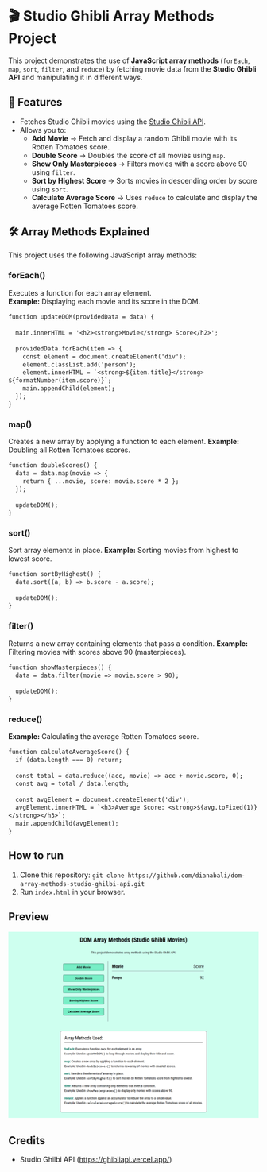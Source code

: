 # 🎬 Studio Ghibli Array Methods Project

This project demonstrates the use of **JavaScript array methods** (`forEach`, `map`, `sort`, `filter`, and `reduce`) by fetching movie data from the **Studio Ghibli API** and manipulating it in different ways.


## 🚀 Features
- Fetches Studio Ghibli movies using the [Studio Ghibli API](https://ghibliapi.vercel.app/).
- Allows you to:
  - **Add Movie** → Fetch and display a random Ghibli movie with its Rotten Tomatoes score.  
  - **Double Score** → Doubles the score of all movies using `map`.  
  - **Show Only Masterpieces** → Filters movies with a score above 90 using `filter`.  
  - **Sort by Highest Score** → Sorts movies in descending order by score using `sort`.  
  - **Calculate Average Score** → Uses `reduce` to calculate and display the average Rotten Tomatoes score.  


## 🛠️ Array Methods Explained
This project uses the following JavaScript array methods:

### forEach()
Executes a function for each array element.  
**Example:** Displaying each movie and its score in the DOM. 
```
function updateDOM(providedData = data) {

  main.innerHTML = '<h2><strong>Movie</strong> Score</h2>';

  providedData.forEach(item => {
    const element = document.createElement('div');
    element.classList.add('person');
    element.innerHTML = `<strong>${item.title}</strong> ${formatNumber(item.score)}`;
    main.appendChild(element);
  });
}
```

### map()
Creates a new array by applying a function to each element.
**Example:** Doubling all Rotten Tomatoes scores.
```
function doubleScores() {
  data = data.map(movie => {
    return { ...movie, score: movie.score * 2 };
  });

  updateDOM();
}
```

### sort()
Sort array elements in place.
**Example:** Sorting movies from highest to lowest score.
```
function sortByHighest() {
  data.sort((a, b) => b.score - a.score);

  updateDOM();
}
```

### filter()
Returns a new array containing elements that pass a condition.
**Example:** Filtering movies with scores above 90 (masterpieces).
```
function showMasterpieces() {
  data = data.filter(movie => movie.score > 90);

  updateDOM();
}
```

### reduce()
**Example:** Calculating the average Rotten Tomatoes score.
```
function calculateAverageScore() {
  if (data.length === 0) return;

  const total = data.reduce((acc, movie) => acc + movie.score, 0);
  const avg = total / data.length;

  const avgElement = document.createElement('div');
  avgElement.innerHTML = `<h3>Average Score: <strong>${avg.toFixed(1)}</strong></h3>`;
  main.appendChild(avgElement);
}
```

## How to run
1. Clone this repository: ```git clone https://github.com/dianabali/dom-array-methods-studio-ghilbi-api.git```
2. Run ```index.html``` in your browser.

## Preview
![Studio Ghilbi Movies App](preview.png)
## Credits
- Studio Ghilbi API (https://ghibliapi.vercel.app/)
